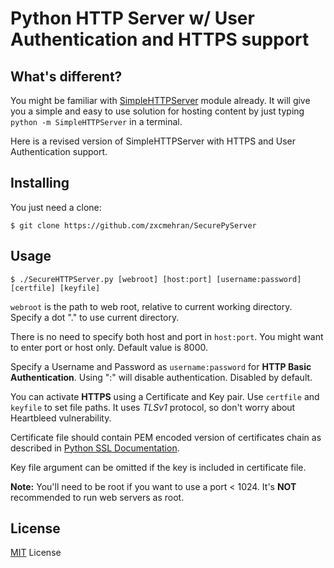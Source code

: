 # Python HTTP Server w/ User Authentication and HTTPS support

## What's different?
You might be familiar with [SimpleHTTPServer](https://docs.python.org/2/library/simplehttpserver.html) module already. It will give you a simple and easy to use solution for hosting content by just typing `python -m SimpleHTTPServer` in a terminal.

Here is a revised version of SimpleHTTPServer with HTTPS and User Authentication support. 

## Installing
You just need a clone:

    $ git clone https://github.com/zxcmehran/SecurePyServer

## Usage

    $ ./SecureHTTPServer.py [webroot] [host:port] [username:password] [certfile] [keyfile]
`webroot` is the path to web root, relative to current working directory. Specify a dot "." to use current directory.

There is no need to specify both host and port in `host:port`. You might want to enter port or host only. Default value is 8000.

Specify a Username and Password as `username:password` for **HTTP Basic Authentication**. Using ":" will disable authentication. Disabled by default.

You can activate **HTTPS** using a Certificate and Key pair. Use `certfile` and `keyfile` to set file paths. It uses *TLSv1* protocol, so don't worry about Heartbleed vulnerability.

Certificate file should contain PEM encoded version of certificates chain as described in [Python SSL Documentation](https://docs.python.org/2/library/ssl.html#certificate-chains).

Key file argument can be omitted if the key is included in certificate file.

**Note:** You'll need to be root if you want to use a port < 1024. It's **NOT** recommended to run web servers as root.

## License
[MIT](https://tldrlegal.com/license/mit-license) License
